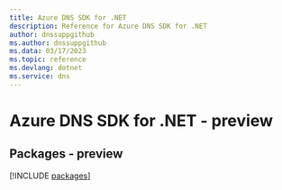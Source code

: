 ```yaml
---
title: Azure DNS SDK for .NET
description: Reference for Azure DNS SDK for .NET
author: dnssuppgithub
ms.author: dnssuppgithub
ms.data: 03/17/2023
ms.topic: reference
ms.devlang: dotnet
ms.service: dns
---
```

# Azure DNS SDK for .NET - preview
## Packages - preview
[!INCLUDE [packages](dns-index.md)]